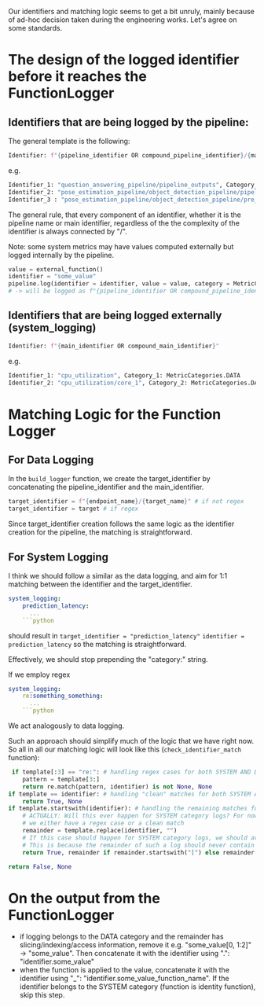 Our identifiers and matching logic seems to get a bit unruly, mainly because of ad-hoc decision taken during the engineering works. Let's agree on some standards.


# The design of the logged identifier before it reaches the FunctionLogger

## Identifiers that are being logged by the pipeline:

The general template is the following:
```python
Identifier: f"{pipeline_identifier OR compound_pipeline_identifier}/{main_identifier OR compound_main_identifier}"
```
e.g.
```python
Identifier_1: "question_answering_pipeline/pipeline_outputs", Category_1: MetricCategories.DATA
Identifier_2: "pose_estimation_pipeline/object_detection_pipeline/pipeline_outputs/specific_embeddings", Category_2: MetricCategories.DATA # compound identifier + "/" + compound main identifier
Identifier_3 : "pose_estimation_pipeline/object_detection_pipeline/pre_processing", Category_3: MetricCategories.SYSTEM
```
The general rule, that every component of an identifier, whether it is the pipeline name or main identifier, regardless of the
the complexity of the identifier is always connected by "/".

Note: some system metrics may have values computed externally but logged internally by the pipeline.
```python
value = external_function()
identifier = "some_value"
pipeline.log(identifier = identifier, value = value, category = MetricCategories.SYSTEM) 
# -> will be logged as f"{pipeline_identifier OR compound_pipeline_identifier}/some_value"
```

## Identifiers that are being logged externally (system_logging)
```python
Identifier: f"{main_identifier OR compound_main_identifier}"
```
e.g.

```python
Identifier_1: "cpu_utilization", Category_1: MetricCategories.DATA
Identifier_2: "cpu_utilization/core_1", Category_2: MetricCategories.DATA
```
# Matching Logic for the Function Logger

## For Data Logging
In the `build_logger` function, we create the target_identifier by concatenating the pipeline_identifier and the main_identifier.
```python
target_identifier = f"{endpoint_name}/{target_name}" # if not regex
target_identifier = target # if regex
```
Since target_identifier creation follows the same logic as the identifier creation for the pipeline, the matching is straightforward.

## For System Logging
I think we should follow a similar as the data logging, and aim for 1:1 matching between the identifier and the target_identifier.
```yaml
system_logging:
    prediction_latency:
      ...
    ```python
```
should result in 
`target_identifier = "prediction_latency"` 
`identifier = prediction_latency`
so the matching is straightforward.

Effectively, we should stop prepending the "category:" string.

If we employ regex
```yaml
system_logging:
    re:something_something:
      ...
    ```python
```

We act analogously to data logging.

Such an approach should simplify much of the logic that we have right now.
So all in all our matching logic will look like this (`check_identifier_match` function):
```python
 if template[:3] == "re:": # handling regex cases for both SYSTEM AND DATA categories
    pattern = template[3:]
    return re.match(pattern, identifier) is not None, None
if template == identifier: # handling "clean" matches for both SYSTEM AND DATA categories
    return True, None
if template.startswith(identifier): # handling the remaining matches for both SYSTEM AND DATA categories
    # ACTUALLY: Will this ever happen for SYSTEM category logs? For now I think it's safe to assume that it won't, i.e.
    # we either have a regex case or a clean match
    remainder = template.replace(identifier, "")
    # If this case should happen for SYSTEM category logs, we should avoid calling possibly_extract_value() on the remainder.
    # This is because the remainder of such a log should never contain any components that are used for indexing/slicing/accessing the value.
    return True, remainder if remainder.startswith("[") else remainder[1:]

return False, None
```

# On the output from the FunctionLogger
- if logging belongs to the DATA category and the remainder has slicing/indexing/access information, 
  remove it e.g. "some_value[0, 1:2]" -> "some_value". Then concatenate it with the identifier using ".": "identifier.some_value"
- when the function is applied to the value, concatenate it with the identifier using "_": "identifier.some_value_function_name". 
  If the identifier belongs to the SYSTEM category (function is identity function), skip this step.










